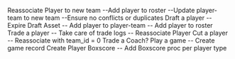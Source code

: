 Reassociate Player to new team 
    --Add player to roster
    --Update player-team to new team
    --Ensure no conflicts or duplicates
Draft a player 
    -- Expire Draft Asset 
    -- Add player to player-team 
    -- Add player to roster
Trade a player 
    -- Take care of trade logs
    -- Reassociate Player
Cut a player
    -- Reassociate with team_id = 0
Trade a Coach?
Play a game
    -- Create game record
Create Player Boxscore
    -- Add Boxscore proc per player type
